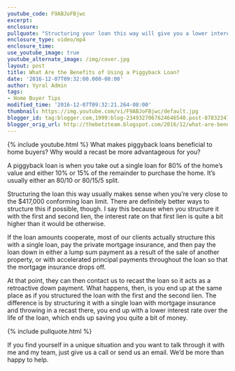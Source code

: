 ```yaml
---
youtube_code: F9ABJoFBjwc
excerpt:
enclosure:
pullquote: "Structuring your loan this way will give you a lower interest rate."
enclosure_type: video/mp4
enclosure_time:
use_youtube_image: true
youtube_alternate_image: /img/cover.jpg
layout: post
title: What Are the Benefits of Using a Piggyback Loan?
date: '2016-12-07T09:32:00.000-08:00'
author: Vyral Admin
tags:
- Home Buyer Tips
modified_time: '2016-12-07T09:32:21.264-08:00'
thumbnail: https://img.youtube.com/vi/F9ABJoFBjwc/default.jpg
blogger_id: tag:blogger.com,1999:blog-2349327067624646540.post-8783234748485173249
blogger_orig_url: http://thebetzteam.blogspot.com/2016/12/what-are-benefits-of-using-piggyback.html
---
```


{% include youtube.html %}
What makes piggyback loans beneficial to home buyers? Why would a recast be more advantageous for you?

A piggyback loan is when you take out a single loan for 80% of the home’s value and either 10% or 15% of the remainder to purchase the home. It’s usually either an 80/10 or 80/15/5 split.

Structuring the loan this way usually makes sense when you’re very close to the $417,000 conforming loan limit. There are definitely better ways to structure this if possible, though. I say this because when you structure it with the first and second lien, the interest rate on that first lien is quite a bit higher than it would be otherwise.

If the loan amounts cooperate, most of our clients actually structure this with a single loan, pay the private mortgage insurance, and then pay the loan down in either a lump sum payment as a result of the sale of another property, or with accelerated principal payments throughout the loan so that the mortgage insurance drops off.

At that point, they can then contact us to recast the loan so it acts as a retroactive down payment. What happens, then, is you end up at the same place as if you structured the loan with the first and the second lien. The difference is by structuring it with a single loan with mortgage insurance and throwing in a recast there, you end up with a lower interest rate over the life of the loan, which ends up saving you quite a bit of money.

{% include pullquote.html %}

If you find yourself in a unique situation and you want to talk through it with me and my team, just give us a call or send us an email. We’d be more than happy to help.
